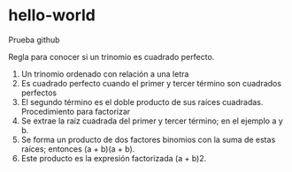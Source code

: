 # hello-world
Prueba github

Regla para conocer si un trinomio es cuadrado perfecto.
1) 	Un trinomio ordenado con relación a una letra
2) 	Es cuadrado perfecto cuando el primer y tercer término son cuadrados perfectos
3) 	El segundo término es el doble producto de sus raíces cuadradas.
Procedimiento para factorizar
1) 	Se extrae la raíz cuadrada del primer y tercer término; en el ejemplo a y b.
2) 	Se forma un producto de dos factores binomios con la suma de estas raíces; entonces (a + b)(a + b).
3) 	Este producto es la expresión factorizada (a + b)2.
